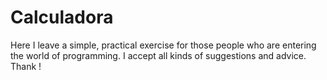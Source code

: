 # Calculadora
Here I leave a simple, practical exercise for those people who are entering the world of programming.  I accept all kinds of suggestions and advice. Thank !

